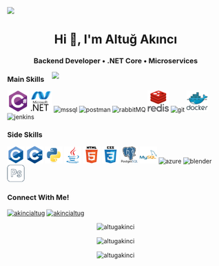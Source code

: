 <img src="https://i.hizliresim.com/56ps61s.png">

<h1 align="center">Hi 👋, I'm Altuğ Akıncı</h1>
<h3 align="center">Backend Developer • .NET Core • Microservices</h3>

<img align="right" src="https://cdn.dribbble.com/users/4055494/screenshots/15215756/media/d2b66c4ca0192aa26d103448b3d1518b.gif" width="400px">

<h3 align="left">Main Skills</h3>
<p align="cleft"> 
<img src="https://raw.githubusercontent.com/devicons/devicon/master/icons/csharp/csharp-original.svg" alt="csharp" width="50" height="50"/>
<img src="https://raw.githubusercontent.com/devicons/devicon/master/icons/dot-net/dot-net-original-wordmark.svg" alt="dotnet" width="50" height="50"/>
<img src="https://www.svgrepo.com/show/303229/microsoft-sql-server-logo.svg" alt="mssql" width="50" height="50"/>
<img src="https://www.vectorlogo.zone/logos/getpostman/getpostman-icon.svg" alt="postman" width="50" height="50"/>
<img src="https://www.vectorlogo.zone/logos/rabbitmq/rabbitmq-icon.svg" alt="rabbitMQ" width="50" height="50"/>
<img src="https://raw.githubusercontent.com/devicons/devicon/master/icons/redis/redis-original-wordmark.svg" alt="redis" width="50" height="50"/>
<img src="https://www.vectorlogo.zone/logos/git-scm/git-scm-icon.svg" alt="git" width="50" height="50"/>
<img src="https://raw.githubusercontent.com/devicons/devicon/master/icons/docker/docker-original-wordmark.svg" alt="docker" width="50" height="50"/>
<img src="https://www.vectorlogo.zone/logos/jenkins/jenkins-icon.svg" alt="jenkins" width="50" height="50"/>

</p>
<h3 align="left">Side Skills</h3>
<p align="left">
<img src="https://raw.githubusercontent.com/devicons/devicon/master/icons/c/c-original.svg" alt="c" width="40" height="40"/>
<img src="https://raw.githubusercontent.com/devicons/devicon/master/icons/cplusplus/cplusplus-original.svg" alt="cplusplus" width="40" height="40"/>
<img src="https://raw.githubusercontent.com/devicons/devicon/master/icons/python/python-original.svg" alt="python" width="40" height="40"/>
<img src="https://raw.githubusercontent.com/devicons/devicon/master/icons/java/java-original.svg" alt="java" width="40" height="40"/>
<img src="https://raw.githubusercontent.com/devicons/devicon/master/icons/html5/html5-original-wordmark.svg" alt="html5" width="40" height="40"/>
<img src="https://raw.githubusercontent.com/devicons/devicon/master/icons/css3/css3-original-wordmark.svg" alt="css3" width="40" height="40"/>
<img src="https://raw.githubusercontent.com/devicons/devicon/master/icons/postgresql/postgresql-original-wordmark.svg" alt="postgresql" width="40" height="40"/>
<img src="https://raw.githubusercontent.com/devicons/devicon/master/icons/mysql/mysql-original-wordmark.svg" alt="mysql" width="40" height="40"/>
<img src="https://www.vectorlogo.zone/logos/microsoft_azure/microsoft_azure-icon.svg" alt="azure" width="40" height="40"/>
<img src="https://download.blender.org/branding/community/blender_community_badge_white.svg" alt="blender" width="40" height="40"/>
<img src="https://raw.githubusercontent.com/devicons/devicon/master/icons/photoshop/photoshop-line.svg" alt="photoshop" width="40" height="40"/>
</p>

<h3 align="left">Connect With Me!</h3>
<p align="left">
<a href="https://linkedin.com/in/akincialtug" target="blank"><img align="center" src="https://raw.githubusercontent.com/rahuldkjain/github-profile-readme-generator/master/src/images/icons/Social/linked-in-alt.svg" alt="akincialtug" height="30" width="40" /></a>
<a href="https://instagram.com/akincialtug" target="blank"><img align="center" src="https://raw.githubusercontent.com/rahuldkjain/github-profile-readme-generator/master/src/images/icons/Social/instagram.svg" alt="akincialtug" height="40" width="40" /></a>
</p>

<p align="center"><img align="center" src="https://github-readme-stats.vercel.app/api?username=altugakinci&show_icons=true&locale=en" alt="altugakinci" /></p>

<p align="center"><img align="center" src="https://github-readme-streak-stats.herokuapp.com/?user=altugakinci&" alt="altugakinci" /></p>

<p align="center"><img align="center" style="margin-bottom:20" src="https://github-readme-stats.vercel.app/api/top-langs?username=altugakinci&show_icons=true&locale=en&layout=compact" alt="altugakinci" /></p>
